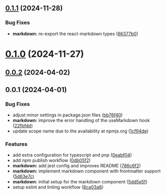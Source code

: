 ## [0.1.1](https://github.com/phinpho/simplecomponent/compare/v0.1.0...v0.1.1) (2024-11-28)


### Bug Fixes

* **markdown:** re-export the react-markdown types ([66377b0](https://github.com/phinpho/simplecomponent/commit/66377b000e8a59844ba3822eaa7080755f15762f))



# [0.1.0](https://github.com/phinpho/simplecomponent/compare/v0.0.2...v0.1.0) (2024-11-27)



## [0.0.2](https://github.com/phinpho/simplecomponent/compare/v0.0.1...v0.0.2) (2024-04-02)



## 0.0.1 (2024-04-01)


### Bug Fixes

* adjust minor settings in package.json files ([bb76f40](https://github.com/phinpho/simplecomponent/commit/bb76f403906f94564e0dcd7fdd6fe1dcfa7c624a))
* **markdown:** improve the error handling of the useMarkdown hook ([22fbfdd](https://github.com/phinpho/simplecomponent/commit/22fbfdd1fd26dda68bdbc5a5b35d4b9f26a7af40))
* update scope name due to the availability at npmjs.org ([1cf94de](https://github.com/phinpho/simplecomponent/commit/1cf94de3c841a5a86dc805678f2699be9d5916b0))


### Features

* add extra configuration for typescript and pnp ([0eabf04](https://github.com/phinpho/simplecomponent/commit/0eabf04f9a2d9ae5e332f570ff2b0acef7305197))
* add npm publish workflow ([0db05f2](https://github.com/phinpho/simplecomponent/commit/0db05f2a5b3cc1934e3b103209043088f1ae00c3))
* **markdown:** add jest config and improves README ([786c6f2](https://github.com/phinpho/simplecomponent/commit/786c6f2cf3f114fdf0ec1718779379b063676d9a))
* **markdown:** implement markdown component with frontmatter support ([5d63e7c](https://github.com/phinpho/simplecomponent/commit/5d63e7ca6ae3d09f208d269b53a7e80845835cfd))
* **markdown:** initial setup for the markdown component ([5dd5e5f](https://github.com/phinpho/simplecomponent/commit/5dd5e5fc2931a9c26c48bd0cbdbff6a7d879f1f7))
* setup eslint and linting workflow ([8ca03a6](https://github.com/phinpho/simplecomponent/commit/8ca03a6acb265a6b5dbc9d4b03dbc4f1c23a09e9))



